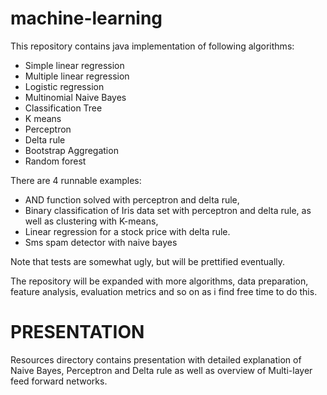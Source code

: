 # machine-learning
This repository contains java implementation of following algorithms:
  - Simple linear regression
  - Multiple linear regression
  - Logistic regression
  - Multinomial Naive Bayes
  - Classification Tree
  - K means
  - Perceptron 
  - Delta rule
  - Bootstrap Aggregation
  - Random forest
  
There are 4 runnable examples:
  - AND function solved with perceptron and delta rule,
  - Binary classification of Iris data set with perceptron and delta rule, as well as clustering with K-means,
  - Linear regression for a stock price with delta rule.
  - Sms spam detector with naive bayes
  
Note that tests are somewhat ugly, but will be prettified eventually.
  
The repository will be expanded with more algorithms, data preparation, feature analysis, evaluation metrics and so on as i find free time to do this.

# PRESENTATION
Resources directory contains presentation with detailed explanation of Naive Bayes, Perceptron and Delta rule as well as overview of Multi-layer feed forward networks.
